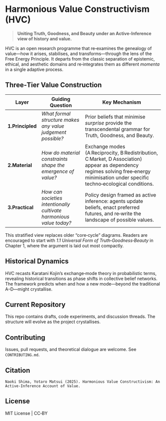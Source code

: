 # Harmonious Value Constructivism (HVC)

> **Uniting Truth, Goodness, and Beauty under an Active‑Inference view of history and value.**

HVC is an open research programme that re‑examines the genealogy of value—how it arises, stabilises, and transforms—through the lens of the Free Energy Principle. It departs from the classic separation of epistemic, ethical, and aesthetic domains and re‑integrates them as different *momenta* in a single adaptive process.

## Three‑Tier Value Construction
| Layer | Guiding Question | Key Mechanism |
|-------|-----------------|---------------|
| **1.Principled** | *What formal structure makes any value judgement possible?* | Prior beliefs that minimise *surprise* provide the transcendental grammar for Truth, Goodness, and Beauty. |
| **2.Material** | *How do material constraints shape the emergence of value?* | Exchange modes (A Reciprocity, B Redistribution, C Market, D Association) appear as dependency regimes solving free‑energy minimisation under specific techno‑ecological conditions. |
| **3.Practical** | *How can societies intentionally cultivate harmonious value today?* | Policy design framed as active inference: agents update beliefs, enact preferred futures, and re‑write the landscape of possible values. |

This stratified view replaces older “core‑cycle” diagrams. Readers are encouraged to start with *1.1 Universal Form of Truth‑Goodness‑Beauty* in Chapter 1, where the argument is laid out most compactly.

## Historical Dynamics
HVC recasts Karatani Kojin’s exchange‑mode theory in probabilistic terms, revealing historical transitions as phase shifts in collective belief networks. The framework predicts when and how a new mode—beyond the traditional A–D—might crystallise.

## Current Repository
This repo contains drafts, code experiments, and discussion threads. The structure will evolve as the project crystallises.

## Contributing
Issues, pull requests, and theoretical dialogue are welcome. See `CONTRIBUTING.md`.

## Citation
```text
Naoki Shima, Yotaro Matsui (2025). Harmonious Value Constructivism: An Active‑Inference Account of Value.
```

## License
MIT License | CC‑BY

